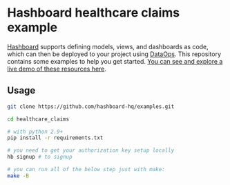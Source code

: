 # Hashboard healthcare claims example

[Hashboard](https://hashboard.com) supports defining models, views, and dashboards as code, which can then be deployed to your project using [DataOps](https://docs.hashboard.com/docs/data-ops/). This repository contains some examples to help you get started. [You can see and explore a live demo of these resources here](https://demo.hashboard.com/app?p=dn_sTAM59tqw20Pt).

## Usage

``` bash
git clone https://github.com/hashboard-hq/examples.git

cd healthcare_claims

# with python 2.9+
pip install -r requirements.txt

# you need to get your authorization key setup locally
hb signup # to signup

# you can run all of the below step just with make:
make -B
